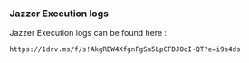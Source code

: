 ### Jazzer Execution logs

Jazzer Execution logs can be found here : 
```
https://1drv.ms/f/s!AkgREW4XfgnFgSa5LpCFDJOoI-QT?e=i9s4ds
```
